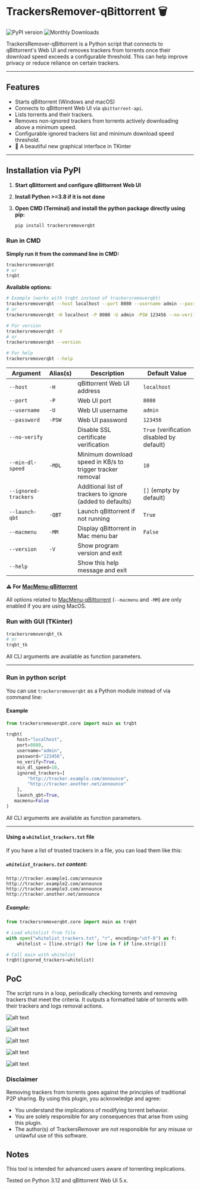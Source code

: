 # TrackersRemover-qBittorrent 🗑️

![PyPI version](https://img.shields.io/pypi/v/trackersremoverqbt?label=PyPI%20Version) ![Monthly Downloads](https://img.shields.io/badge/dynamic/json?color=blue&label=Monthly%20Downloads&query=data.last_month&url=https%3A%2F%2Fpypistats.org%2Fapi%2Fpackages%2Ftrackersremoverqbt%2Frecent)

TrackersRemover-qBittorrent is a Python script that connects to qBittorrent's Web UI and removes trackers from torrents once their download speed exceeds a configurable threshold. This can help improve privacy or reduce reliance on certain trackers.

---

## Features

- Starts qBittorrent (Windows and macOS)
- Connects to qBittorrent Web UI via `qbittorrent-api`.
- Lists torrents and their trackers.
- Removes non-ignored trackers from torrents actively downloading above a minimum speed.
- Configurable ignored trackers list and minimum download speed threshold.
- 🍃 A beautiful new graphical interface in TKinter

---

## Installation via PyPI

1. **Start qBittorrent and configure qBittorrent Web UI**

2. **Install Python >=3.8 if it is not done**

3. **Open CMD (Terminal) and install the python package directly using pip:**

    ```bash
    pip install trackersremoverqbt
    ```

### Run in CMD
**Simply run it from the command line in CMD:**

 ```bash
 trackersremoverqbt
 # or
 trqbt
 ```

**Available options:**

```bash
# Exemple (works with trqbt instead of trackersremoverqbt)
trackersremoverqbt --host localhost --port 8080 --username admin --password 123456 --no-verify True --min-dl-speed 15 --launch-qbt True --ignored-trackers "tracker1.example.com" "tracker2.example.com"
# or
trackersremoverqbt -H localhost -P 8080 -U admin -PSW 123456 --no-verify True -MDL 15 -QBT True --ignored-trackers "tracker1.example.com" "tracker2.example.com"

# For version
trackersremoverqbt -V
# or
trackersremoverqbt --version

# For help
trackersremoverqbt --help
```

| Argument             | Alias(s) | Description                                               | Default Value                             |
|----------------------|----------|-----------------------------------------------------------|-------------------------------------------|
| `--host`             | `-H`     | qBittorrent Web UI address                                | `localhost`                               |
| `--port`             | `-P`     | Web UI port                                               | `8080`                                    |
| `--username`         | `-U`     | Web UI username                                           | `admin`                                   |
| `--password`         | `-PSW`   | Web UI password                                           | `123456`                                  |
| `--no-verify`        |          | Disable SSL certificate verification                      | `True` (verification disabled by default) |
| `--min-dl-speed`     | `-MDL`   | Minimum download speed in KB/s to trigger tracker removal | `10`                                      |
| `--ignored-trackers` |          | Additional list of trackers to ignore (added to defaults) | `[]` (empty by default)                   |
| `--launch-qbt`       | `-QBT`   | Launch qBittorrent if not running                         | `True`                                    |
| `--macmenu`          | `-MM`    | Display qBittorrent in Mac menu bar                       | `False`                                   |
| `--version`          | `-V`     | Show program version and exit                             |                                           |
| `--help`             |          | Show this help message and exit                           |                                           |
  
#### ⚠️ For [MacMenu-qBittorrent](https://github.com/Jumitti/MacMenu-qBittorrent)

All options related to [MacMenu-qBittorrent](https://github.com/Jumitti/MacMenu-qBittorrent) (```--macmenu``` and ``-MM``) are only enabled if you are using MacOS.

### Run with GUI (TKinter)

 ```bash
 trackersremoverqbt_tk
 # or
 trqbt_tk
 ```

All CLI arguments are available as function parameters.

---

### Run in python script

You can use `trackersremoverqbt` as a Python module instead of via command line:

#### Example

```python
from trackersremoverqbt.core import main as trqbt

trqbt(
    host="localhost",
    port=8080,
    username="admin",
    password="123456",
    no_verify=True,
    min_dl_speed=10,
    ignored_trackers=[
        "http://tracker.example.com/announce",
        "http://tracker.another.net/announce"
    ],
    launch_qbt=True,
   macmenu=False
)
```

All CLI arguments are available as function parameters.

---

#### Using a `whitelist_trackers.txt` file

If you have a list of trusted trackers in a file, you can load them like this:

##### `whitelist_trackers.txt` content:

```
http://tracker.example1.com/announce
http://tracker.example2.com/announce
http://tracker.example3.com/announce
http://tracker.another.net/announce
```

##### Example:

```python
from trackersremoverqbt.core import main as trqbt

# Load whitelist from file
with open("whitelist_trackers.txt", "r", encoding="utf-8") as f:
    whitelist = [line.strip() for line in f if line.strip()]

# Call main with whitelist
trqbt(ignored_trackers=whitelist)
```

## PoC
The script runs in a loop, periodically checking torrents and removing trackers that meet the criteria. It outputs a 
formatted table of torrents with their trackers and logs removal actions.

![alt text](img/login.png)

![alt text](img/torrent.png)

![alt text](img/remove.png)

![alt text](img/trqbt_tk.png)

![alt text](img/macmenu.png)

### Disclaimer

Removing trackers from torrents goes against the principles of traditional P2P sharing. By using this plugin, you acknowledge and agree:

- You understand the implications of modifying torrent behavior.
- You are solely responsible for any consequences that arise from using this plugin.
- The author(s) of TrackersRemover are not responsible for any misuse or unlawful use of this software.

## Notes

This tool is intended for advanced users aware of torrenting implications.

Tested on Python 3.12 and qBittorrent Web UI 5.x.
